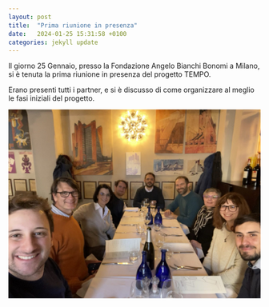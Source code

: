 ```yaml
---
layout: post
title:  "Prima riunione in presenza"
date:   2024-01-25 15:31:58 +0100
categories: jekyll update
---
```

Il giorno 25 Gennaio, presso la Fondazione Angelo Bianchi Bonomi a Milano, si è tenuta la prima riunione in presenza del progetto TEMPO.

Erano presenti tutti i partner, e si è discusso di come organizzare al meglio le fasi iniziali del progetto.

![25-01-24-meeting-presenza](/_images/prin-tempo-meeting-2024-01-25.jpeg)